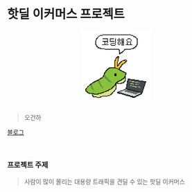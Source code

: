 <h1> 핫딜 이커머스 프로젝트  </h1>

<div align ="center">
    <img src="./images/code.png" alt="" style="zoom:76%;" align="center"/>
</div>

<br>

> 오건하

[블로그](https://velog.io/@rjsgk45/posts)

<br>

### 프로젝트 주제

> 사람이 많이 몰리는 대용량 트래픽을 견딜 수 있는 핫딜 이커머스